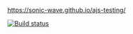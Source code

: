 https://sonic-wave.github.io/ajs-testing/

[![Build status](https://ci.appveyor.com/api/projects/status/lumlx3ljdjbvylp7?svg=true)](https://ci.appveyor.com/project/sonic-wave/ajs-testing)
